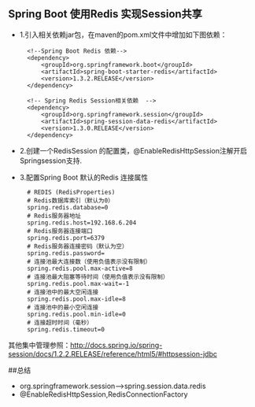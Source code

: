 

## Spring Boot 使用Redis 实现Session共享

 * 1.引入相关依赖jar包，在maven的pom.xml文件中增加如下图依赖：
 
         <!--Spring Boot Redis 依赖-->
         <dependency>
             <groupId>org.springframework.boot</groupId>
             <artifactId>spring-boot-starter-redis</artifactId>
             <version>1.3.2.RELEASE</version>
         </dependency>
 
         <!-- Spring Redis Session相关依赖  -->
         <dependency>
             <groupId>org.springframework.session</groupId>
             <artifactId>spring-session-data-redis</artifactId>
             <version>1.3.0.RELEASE</version>
         </dependency>
         
  * 2.创建一个RedisSession 的配置类，@EnableRedisHttpSession注解开启Springsession支持.
        
  * 3.配置Spring Boot  默认的Redis 连接属性
      
          # REDIS (RedisProperties)
          # Redis数据库索引（默认为0）
          spring.redis.database=0
          # Redis服务器地址
          spring.redis.host=192.168.6.204
          # Redis服务器连接端口
          spring.redis.port=6379
          # Redis服务器连接密码（默认为空）
          spring.redis.password=
          # 连接池最大连接数（使用负值表示没有限制）
          spring.redis.pool.max-active=8
          # 连接池最大阻塞等待时间（使用负值表示没有限制）
          spring.redis.pool.max-wait=-1
          # 连接池中的最大空闲连接
          spring.redis.pool.max-idle=8
          # 连接池中的最小空闲连接
          spring.redis.pool.min-idle=0
          # 连接超时时间（毫秒）
          spring.redis.timeout=0
      
   其他集中管理参照：http://docs.spring.io/spring-session/docs/1.2.2.RELEASE/reference/html5/#httpsession-jdbc

##总结
* org.springframework.session-->spring.session.data.redis
* @EnableRedisHttpSession,RedisConnectionFactory









































